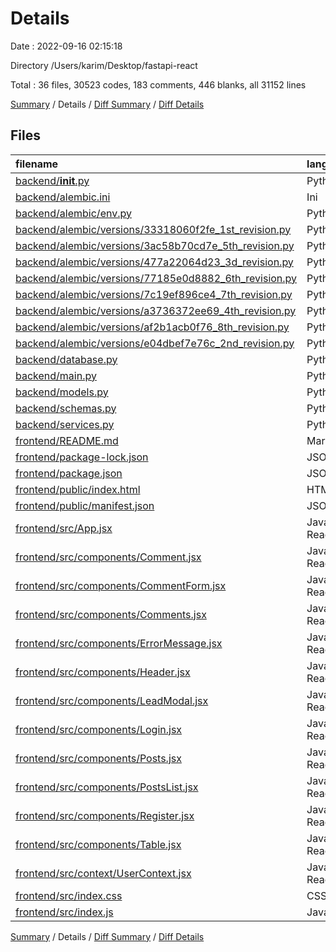 # Details

Date : 2022-09-16 02:15:18

Directory /Users/karim/Desktop/fastapi-react

Total : 36 files,  30523 codes, 183 comments, 446 blanks, all 31152 lines

[Summary](results.md) / Details / [Diff Summary](diff.md) / [Diff Details](diff-details.md)

## Files
| filename | language | code | comment | blank | total |
| :--- | :--- | ---: | ---: | ---: | ---: |
| [backend/__init__.py](/backend/__init__.py) | Python | 0 | 0 | 1 | 1 |
| [backend/alembic.ini](/backend/alembic.ini) | Ini | 83 | 0 | 23 | 106 |
| [backend/alembic/env.py](/backend/alembic/env.py) | Python | 35 | 29 | 16 | 80 |
| [backend/alembic/versions/33318060f2fe_1st_revision.py](/backend/alembic/versions/33318060f2fe_1st_revision.py) | Python | 45 | 12 | 7 | 64 |
| [backend/alembic/versions/3ac58b70cd7e_5th_revision.py](/backend/alembic/versions/3ac58b70cd7e_5th_revision.py) | Python | 22 | 12 | 7 | 41 |
| [backend/alembic/versions/477a22064d23_3d_revision.py](/backend/alembic/versions/477a22064d23_3d_revision.py) | Python | 21 | 12 | 7 | 40 |
| [backend/alembic/versions/77185e0d8882_6th_revision.py](/backend/alembic/versions/77185e0d8882_6th_revision.py) | Python | 10 | 12 | 7 | 29 |
| [backend/alembic/versions/7c19ef896ce4_7th_revision.py](/backend/alembic/versions/7c19ef896ce4_7th_revision.py) | Python | 12 | 12 | 7 | 31 |
| [backend/alembic/versions/a3736372ee69_4th_revision.py](/backend/alembic/versions/a3736372ee69_4th_revision.py) | Python | 23 | 12 | 7 | 42 |
| [backend/alembic/versions/af2b1acb0f76_8th_revision.py](/backend/alembic/versions/af2b1acb0f76_8th_revision.py) | Python | 16 | 12 | 7 | 35 |
| [backend/alembic/versions/e04dbef7e76c_2nd_revision.py](/backend/alembic/versions/e04dbef7e76c_2nd_revision.py) | Python | 10 | 12 | 7 | 29 |
| [backend/database.py](/backend/database.py) | Python | 7 | 0 | 7 | 14 |
| [backend/main.py](/backend/main.py) | Python | 141 | 3 | 46 | 190 |
| [backend/models.py](/backend/models.py) | Python | 46 | 0 | 14 | 60 |
| [backend/schemas.py](/backend/schemas.py) | Python | 50 | 0 | 26 | 76 |
| [backend/services.py](/backend/services.py) | Python | 152 | 2 | 83 | 237 |
| [frontend/README.md](/frontend/README.md) | Markdown | 38 | 0 | 33 | 71 |
| [frontend/package-lock.json](/frontend/package-lock.json) | JSON | 28,754 | 0 | 1 | 28,755 |
| [frontend/package.json](/frontend/package.json) | JSON | 41 | 0 | 1 | 42 |
| [frontend/public/index.html](/frontend/public/index.html) | HTML | 18 | 23 | 2 | 43 |
| [frontend/public/manifest.json](/frontend/public/manifest.json) | JSON | 8 | 0 | 2 | 10 |
| [frontend/src/App.jsx](/frontend/src/App.jsx) | JavaScript React | 54 | 24 | 10 | 88 |
| [frontend/src/components/Comment.jsx](/frontend/src/components/Comment.jsx) | JavaScript React | 27 | 0 | 5 | 32 |
| [frontend/src/components/CommentForm.jsx](/frontend/src/components/CommentForm.jsx) | JavaScript React | 23 | 0 | 2 | 25 |
| [frontend/src/components/Comments.jsx](/frontend/src/components/Comments.jsx) | JavaScript React | 74 | 0 | 15 | 89 |
| [frontend/src/components/ErrorMessage.jsx](/frontend/src/components/ErrorMessage.jsx) | JavaScript React | 5 | 0 | 3 | 8 |
| [frontend/src/components/Header.jsx](/frontend/src/components/Header.jsx) | JavaScript React | 16 | 0 | 5 | 21 |
| [frontend/src/components/LeadModal.jsx](/frontend/src/components/LeadModal.jsx) | JavaScript React | 159 | 0 | 7 | 166 |
| [frontend/src/components/Login.jsx](/frontend/src/components/Login.jsx) | JavaScript React | 68 | 0 | 7 | 75 |
| [frontend/src/components/Posts.jsx](/frontend/src/components/Posts.jsx) | JavaScript React | 115 | 0 | 11 | 126 |
| [frontend/src/components/PostsList.jsx](/frontend/src/components/PostsList.jsx) | JavaScript React | 134 | 6 | 18 | 158 |
| [frontend/src/components/Register.jsx](/frontend/src/components/Register.jsx) | JavaScript React | 84 | 0 | 8 | 92 |
| [frontend/src/components/Table.jsx](/frontend/src/components/Table.jsx) | JavaScript React | 114 | 0 | 11 | 125 |
| [frontend/src/context/UserContext.jsx](/frontend/src/context/UserContext.jsx) | JavaScript React | 28 | 0 | 5 | 33 |
| [frontend/src/index.css](/frontend/src/index.css) | CSS | 78 | 0 | 19 | 97 |
| [frontend/src/index.js](/frontend/src/index.js) | JavaScript | 12 | 0 | 9 | 21 |

[Summary](results.md) / Details / [Diff Summary](diff.md) / [Diff Details](diff-details.md)
